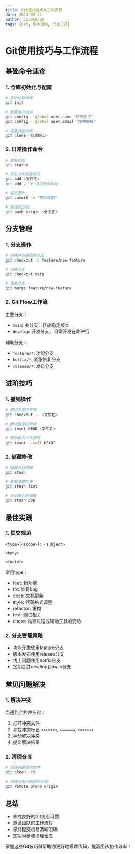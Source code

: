 ```yaml
---
title: Git使用技巧与工作流程
date: 2024-03-21
author: CodeCargo
tags: [Git, 版本控制, 开发工具]
---
```


# Git使用技巧与工作流程

## 基础命令速查

### 1. 仓库初始化与配置

```bash
# 初始化新仓库
git init

# 配置用户信息
git config --global user.name "你的名字"
git config --global user.email "你的邮箱"

# 克隆远程仓库
git clone <仓库URL>
```

### 2. 日常操作命令

```bash
# 查看状态
git status

# 添加文件到暂存区
git add <文件名>
git add .  # 添加所有改动

# 提交更改
git commit -m "提交说明"

# 推送到远程
git push origin <分支名>
```

## 分支管理

### 1. 分支操作

```bash
# 创建并切换到新分支
git checkout -b feature/new-feature

# 切换分支
git checkout main

# 合并分支
git merge feature/new-feature
```

### 2. Git Flow工作流

主要分支：
- `main`: 主分支，存放稳定版本
- `develop`: 开发分支，日常开发在此进行

辅助分支：
- `feature/*`: 功能分支
- `hotfix/*`: 紧急修复分支
- `release/*`: 发布分支

## 进阶技巧

### 1. 撤销操作

```bash
# 撤销工作区修改
git checkout -- <文件名>

# 撤销暂存区修改
git reset HEAD <文件名>

# 撤销最后一次提交
git reset --soft HEAD^
```

### 2. 储藏修改

```bash
# 储藏当前修改
git stash

# 查看储藏列表
git stash list

# 应用最近的储藏
git stash pop
```

## 最佳实践

### 1. 提交规范

```
<type>(<scope>): <subject>

<body>

<footer>
```

常用type：
- feat: 新功能
- fix: 修复bug
- docs: 文档更新
- style: 代码格式调整
- refactor: 重构
- test: 测试相关
- chore: 构建过程或辅助工具的变动

### 2. 分支管理策略

- 功能开发使用feature分支
- 版本发布使用release分支
- 线上问题使用hotfix分支
- 定期合并develop到main分支

## 常见问题解决

### 1. 解决冲突

当遇到合并冲突时：
1. 打开冲突文件
2. 寻找冲突标记 `<<<<<<<`, `=======`, `>>>>>>>`
3. 手动解决冲突
4. 提交解决结果

### 2. 清理仓库

```bash
# 清理未跟踪的文件
git clean -fd

# 清理远程已删除的分支
git remote prune origin
```

## 总结

- 养成良好的Git使用习惯
- 遵循团队的工作流程
- 保持提交信息清晰明确
- 定期同步和清理仓库

掌握这些Git技巧将帮助你更好地管理代码，提高团队协作效率！